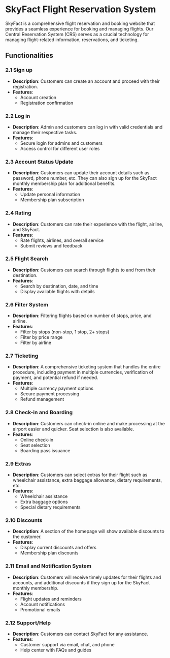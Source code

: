 # SkyFact Flight Reservation System

SkyFact is a comprehensive flight reservation and booking website that provides a seamless experience for booking and managing flights. Our Central Reservation System (CRS) serves as a crucial technology for managing flight-related information, reservations, and ticketing.

## Functionalities

### 2.1 Sign up
- **Description**: Customers can create an account and proceed with their registration.
- **Features**: 
  - Account creation
  - Registration confirmation

### 2.2 Log in
- **Description**: Admin and customers can log in with valid credentials and manage their respective tasks.
- **Features**: 
  - Secure login for admins and customers
  - Access control for different user roles

### 2.3 Account Status Update
- **Description**: Customers can update their account details such as password, phone number, etc. They can also sign up for the SkyFact monthly membership plan for additional benefits.
- **Features**: 
  - Update personal information
  - Membership plan subscription

### 2.4 Rating
- **Description**: Customers can rate their experience with the flight, airline, and SkyFact.
- **Features**: 
  - Rate flights, airlines, and overall service
  - Submit reviews and feedback

### 2.5 Flight Search
- **Description**: Customers can search through flights to and from their destination.
- **Features**: 
  - Search by destination, date, and time
  - Display available flights with details

### 2.6 Filter System
- **Description**: Filtering flights based on number of stops, price, and airline.
- **Features**: 
  - Filter by stops (non-stop, 1 stop, 2+ stops)
  - Filter by price range
  - Filter by airline

### 2.7 Ticketing
- **Description**: A comprehensive ticketing system that handles the entire procedure, including payment in multiple currencies, verification of payment, and potential refund if needed.
- **Features**: 
  - Multiple currency payment options
  - Secure payment processing
  - Refund management

### 2.8 Check-in and Boarding
- **Description**: Customers can check-in online and make processing at the airport easier and quicker. Seat selection is also available.
- **Features**: 
  - Online check-in
  - Seat selection
  - Boarding pass issuance

### 2.9 Extras
- **Description**: Customers can select extras for their flight such as wheelchair assistance, extra baggage allowance, dietary requirements, etc.
- **Features**: 
  - Wheelchair assistance
  - Extra baggage options
  - Special dietary requirements

### 2.10 Discounts
- **Description**: A section of the homepage will show available discounts to the customer.
- **Features**: 
  - Display current discounts and offers
  - Membership plan discounts

### 2.11 Email and Notification System
- **Description**: Customers will receive timely updates for their flights and accounts, and additional discounts if they sign up for the SkyFact monthly membership.
- **Features**: 
  - Flight updates and reminders
  - Account notifications
  - Promotional emails

### 2.12 Support/Help
- **Description**: Customers can contact SkyFact for any assistance.
- **Features**: 
  - Customer support via email, chat, and phone
  - Help center with FAQs and guides

